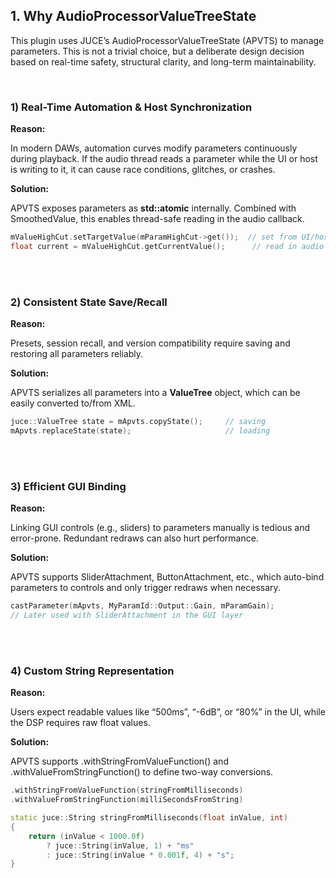 ## 1. Why AudioProcessorValueTreeState

This plugin uses JUCE’s AudioProcessorValueTreeState (APVTS) to manage parameters.
This is not a trivial choice, but a deliberate design decision based on real-time safety, structural clarity, and long-term maintainability.

<br>

###  1) Real-Time Automation & Host Synchronization

**Reason:**

In modern DAWs, automation curves modify parameters continuously during playback.
If the audio thread reads a parameter while the UI or host is writing to it, it can cause race conditions, glitches, or crashes.

**Solution:**

APVTS exposes parameters as **std::atomic<float>** internally. Combined with SmoothedValue, this enables thread-safe reading in the audio callback.

~~~cpp
mValueHighCut.setTargetValue(mParamHighCut->get());  // set from UI/host (thread-safe)
float current = mValueHighCut.getCurrentValue();      // read in audio thread
~~~

<br>
<br>

###  2) Consistent State Save/Recall

**Reason:**

Presets, session recall, and version compatibility require saving and restoring all parameters reliably.

**Solution:**

APVTS serializes all parameters into a **ValueTree** object, which can be easily converted to/from XML.

~~~cpp
juce::ValueTree state = mApvts.copyState();     // saving
mApvts.replaceState(state);                     // loading
~~~

<br>
<br>

###  3) Efficient GUI Binding

**Reason:**

Linking GUI controls (e.g., sliders) to parameters manually is tedious and error-prone.
Redundant redraws can also hurt performance.

**Solution:**

APVTS supports SliderAttachment, ButtonAttachment, etc., which auto-bind parameters to controls and only trigger redraws when necessary.

~~~cpp
castParameter(mApvts, MyParamId::Output::Gain, mParamGain);
// Later used with SliderAttachment in the GUI layer
~~~

<br>
<br>

###  4) Custom String Representation

**Reason:**

Users expect readable values like “500ms”, “-6dB”, or “80%” in the UI, while the DSP requires raw float values.

**Solution:**

APVTS supports .withStringFromValueFunction() and .withValueFromStringFunction() to define two-way conversions.

~~~cpp
.withStringFromValueFunction(stringFromMilliseconds)
.withValueFromStringFunction(milliSecondsFromString)

static juce::String stringFromMilliseconds(float inValue, int)
{
    return (inValue < 1000.0f)
        ? juce::String(inValue, 1) + "ms"
        : juce::String(inValue * 0.001f, 4) + "s";
}
~~~
